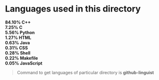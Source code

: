
# Languages used in this directory

**84.10%  C++\
7.25%   C\
5.56%   Python\
1.27%   HTML\
0.63%   Java\
0.31%   CSS\
0.28%   Shell\
0.22%   Makefile\
0.05%   JavaScript**

> Command to get languages of particular directory is **github-linguist**